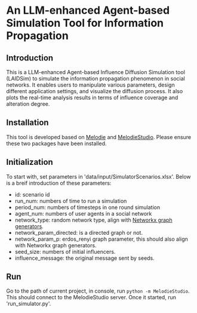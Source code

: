 # An LLM-enhanced Agent-based Simulation Tool for Information Propagation
## Introduction
This is a LLM-enhanced Agent-based Influence Diffusion Simulation tool (LAIDSim) to simulate the information propagation phenomenon in social networks. It enables users to manipulate various parameters, design different application settings, and visualize the diffusion process. It also plots the real-time analysis results in terms of influence coverage and alteration degree.

## Installation
This tool is developed based on [Melodie](https://github.com/ABM4ALL/Melodie) and [MelodieStudio](https://github.com/ABM4ALL/MelodieStudio). Please ensure these two packages have been installed.

## Initialization
To start with, set parameters in 'data/input/SimulatorScenarios.xlsx'. Below is a breif introduction of these parameters:
 - id: scenario id
 - run_num: numbers of time to run a simulation
 - period_num: numbers of timesteps in one round simulation
 - agent_num: numbers of user agents in a social network
 - network_type: random network type, align with [Networkx graph generators](https://networkx.org/documentation/stable/reference/generators.html).
 - network_param_directed: is a directed graph or not.
 - network_param_p: erdos_renyi graph parameter, this should also align with Networkx graph generators.
 - seed_size: numbers of initial influencers.
 - influence_message: the original message sent by seeds.

## Run
Go to the path of current project, in console, run `python -m MelodieStudio`. This should connect to the MelodieStudio server. Once it started, run 'run_simulator.py'.

